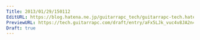 ```yaml
---
Title: 2013/01/29/150112
EditURL: https://blog.hatena.ne.jp/guitarrapc_tech/guitarrapc-tech.hatenablog.com/atom/entry/6802418398340377143
PreviewURL: https://tech.guitarrapc.com/draft/entry/aFx5LJk_vuc4v8JA2n48r3yXqLY
Draft: true
---
```


